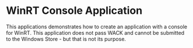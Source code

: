 # WinRT Console Application

This applications demonstrates how to create an application with a console for WinRT. This application does not pass WACK and cannot be submitted to the Windows Store - but that is not its purpose.
